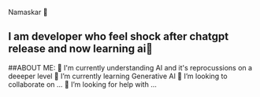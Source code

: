 Namaskar 🙏 

## I am developer who feel shock after chatgpt release and now learning ai🦾

##ABOUT ME:
🔭 I'm currently understanding AI and it's reprocussions on a deeeper level
🌱 I’m currently learning Generative AI
👯 I’m looking to collaborate on ...
🤔 I’m looking for help with ...
